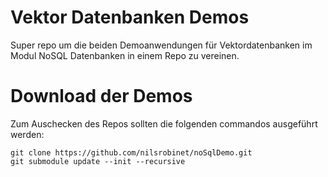 # Vektor Datenbanken Demos

Super repo um die beiden Demoanwendungen für Vektordatenbanken im Modul NoSQL Datenbanken in einem Repo zu vereinen.

# Download der Demos

Zum Auschecken des Repos sollten die folgenden commandos ausgeführt werden:

```
git clone https://github.com/nilsrobinet/noSqlDemo.git
git submodule update --init --recursive
```

